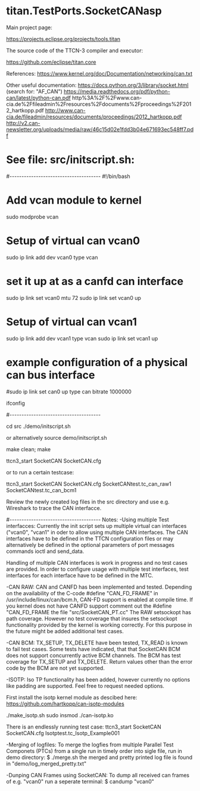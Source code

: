 # titan.TestPorts.SocketCANasp

Main project page:

https://projects.eclipse.org/projects/tools.titan

The source code of the TTCN-3 compiler and executor:

https://github.com/eclipse/titan.core


References:
https://www.kernel.org/doc/Documentation/networking/can.txt

Other useful documentation:
https://docs.python.org/3/library/socket.html (search for: "AF_CAN")
https://media.readthedocs.org/pdf/python-can/latest/python-can.pdf
http%3A%2F%2Fwww.can-cia.de%2Ffileadmin%2Fresources%2Fdocuments%2Fproceedings%2F2012_hartkopp.pdf
http://www.can-cia.de/fileadmin/resources/documents/proceedings/2012_hartkopp.pdf
http://v2.can-newsletter.org/uploads/media/raw/46c15d02e1fdd3b04e671693ec548ff7.pdf

# See file: src/initscript.sh:

#--------------------------------------
#!/bin/bash

# Add vcan module to kernel
sudo modprobe vcan

# Setup of virtual can vcan0
sudo ip link add dev vcan0 type vcan
# set it up at as a canfd can interface
sudo ip link set vcan0 mtu 72
sudo ip link set vcan0 up

# Setup of virtual can vcan1
sudo ip link add dev vcan1 type vcan
sudo ip link set vcan1 up

# example configuration of a physical can bus interface
#sudo ip link set can0 up type can bitrate 1000000

ifconfig

#--------------------------------------

cd src
./demo/initscript.sh 

or alternatively
source demo/initscript.sh

make clean; make

ttcn3_start SocketCAN SocketCAN.cfg

or to run a certain testcase:

ttcn3_start SocketCAN SocketCAN.cfg  SocketCANtest.tc_can_raw1 SocketCANtest.tc_can_bcm1

Review the newly created log files in the src directory
and use e.g. Wireshark to trace the CAN interfacce.

#--------------------------------------
Notes:
-Using multiple Test interfacces:
 Currently the init script sets up multiple virtual can interfaces ("vcan0", 
 "vcan1" in oder to allow using multiple CAN interfaces.
 The CAN interfaces have to be defined in the TTCN configuration files or may 
 alternatively be defined in the optional parameters of port messages commands 
 ioctl and send_data.
 
 Handling of multiple CAN interfaces is work in progress and no test cases are
 provided. In order to configure usage with multiple test interfaces, 
 test interfaces for each interface have to be defined in the MTC.
 
-CAN RAW:
 CAN and CANFD has been implemented and tested.
 Depending on the availability of the C-code #define "CAN_FD_FRAME"
 in /usr/include/linux/can/bcm.h, CAN-FD support is enabled at compile time.
 If you kernel does not have CANFD support comment out the #define "CAN_FD_FRAME
 the file "src/SocketCAN_PT.cc"
 The RAW setsockopt has path coverage. However no test coverage that insures
 the setsockopt functionality provided by the kernel is working correctly. 
 For this purpose in the future might be added additional test cases.

-CAN BCM:
 TX_SETUP, TX_DELETE have been tested, TX_READ is known to fail test cases.
 Some tests have indicated, that that SocketCAN BCM does not support concurrently
 active BCM channels.
 The BCM has test coverage for TX_SETUP and TX_DELETE. 
 Return values other than the error code by the BCM are not yet supported.

-ISOTP:
 Iso TP functionality has been added, however currently no options like padding 
 are supported. Feel free to request needed options.

 First install the isotp kernel module as descibed here:
 https://github.com/hartkopp/can-isotp-modules
  
  ./make_isotp.sh
  sudo insmod ./can-isotp.ko
 

 There is an endlessly running test case: 
 ttcn3_start SocketCAN SocketCAN.cfg Isotptest.tc_Isotp_Example001
 
-Merging of logfiles:
 To merge the logfies from multiple Parallel Test Componets (PTCs) from a
 single run in timely order into sigle file, run in demo directory:
   $  ./merge.sh
      the merged and pretty printed log file is found in "demo/log_merged_pretty.txt"
 

-Dunping CAN Frames using SocketCAN:
 To dump all received can frames of e.g. "vcan0" run a seperate terminal:
   $ candump "vcan0"
